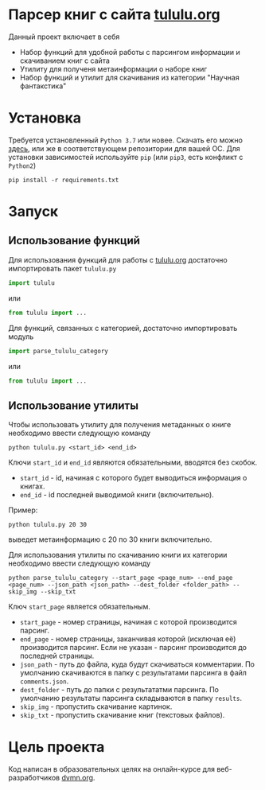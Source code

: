 # Парсер книг с сайта [tululu.org](https://tululu.org)
Данный проект включает в себя
 - Набор функций для удобной работы с парсингом информации и скачиванием книг с сайта
 - Утилиту для полученя метаинформации о наборе книг
 - Набор функций и утилит для скачивания из категории "Научная фантакстика"

# Установка
Требуется установленный `Python 3.7` или новее. Скачать его можно [здесь](https://www.python.org/), или же в соответствующем репозитории для вашей ОС.
Для установки зависимостей используйте `pip` (или `pip3`, есть конфликт с `Python2`)
```
pip install -r requirements.txt
```

# Запуск
## Использование функций
Для использования функций для работы с [tululu.org](https://tululu.org/) достаточно импортировать пакет `tululu.py`
```py
import tululu
```
или
```py
from tululu import ...
```

Для функций, связанных с категорией, достаточно импортировать модуль
```py
import parse_tululu_category
```
или
```py
from tululu import ...
```

## Использование утилиты
Чтобы использовать утилиту для получения метаданных о книге необходимо ввести следующую команду
```
python tululu.py <start_id> <end_id>
```
Ключи `start_id` и `end_id` являются обязательными, вводятся без скобок.
 - `start_id` - id, начиная с которого будет выводиться информация о книгах.
 - `end_id` - id последней выводимой книги (включительно).

Пример:
```
python tululu.py 20 30
```
выведет метаинформацию с 20 по 30 книги включительно.

Для использования утилиты по скачиванию книги их категории необходимо ввести следующую команду
```
python parse_tululu_category --start_page <page_num> --end_page <page_num> --json_path <json_path> --dest_folder <folder_path> --skip_img --skip_txt
```
Ключ `start_page` является обязательным.
 - `start_page` - номер страницы, начиная с которой производится парсинг.
 - `end_page` - номер страницы, заканчивая которой (исключая её) производится парсинг. Если не указан - парсинг производится до последней страницы.
 - `json_path` - путь до файла, куда будут скачиваться комментарии. По умолчанию скачиваются в папку с результатами парсинга в файл `comments.json`.
 - `dest_folder` - путь до папки с результататми парсинга. По умолчанию результаты парсинга складываются в папку `results`.
 - `skip_img` - пропустить скачивание картинок.
 - `skip_txt` - пропустить скачивание книг (текстовых файлов).

# Цель проекта
Код написан в образовательных целях на онлайн-курсе для веб-разработчиков [dvmn.org](https://dvmn.org/).